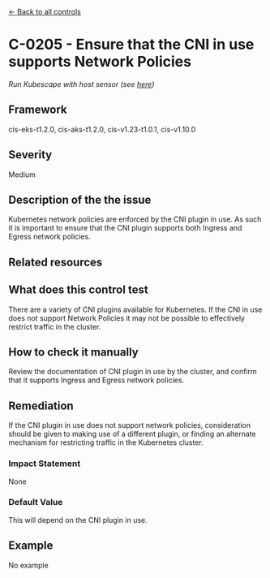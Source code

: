 [← Back to all controls](index.md)

# C-0205 - Ensure that the CNI in use supports Network Policies

_Run Kubescape with host sensor (see [here](../../components/host-sensor))_

## Framework

cis-eks-t1.2.0, cis-aks-t1.2.0, cis-v1.23-t1.0.1, cis-v1.10.0

## Severity

Medium

## Description of the the issue

Kubernetes network policies are enforced by the CNI plugin in use. As such it is important to ensure that the CNI plugin supports both Ingress and Egress network policies.

## Related resources

## What does this control test

There are a variety of CNI plugins available for Kubernetes. If the CNI in use does not support Network Policies it may not be possible to effectively restrict traffic in the cluster.

## How to check it manually

Review the documentation of CNI plugin in use by the cluster, and confirm that it supports Ingress and Egress network policies.

## Remediation

If the CNI plugin in use does not support network policies, consideration should be given to making use of a different plugin, or finding an alternate mechanism for restricting traffic in the Kubernetes cluster.

### Impact Statement

None

### Default Value

This will depend on the CNI plugin in use.

## Example

No example
